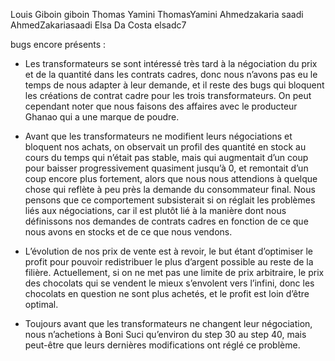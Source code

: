 Louis Giboin  giboin
Thomas Yamini ThomasYamini
Ahmedzakaria saadi AhmedZakariasaadi
Elsa Da Costa elsadc7



bugs encore présents :

- Les transformateurs se sont intéressé très tard à la négociation du prix et de la quantité dans les contrats cadres, donc nous n’avons pas eu le temps de nous adapter à leur demande, et il reste des bugs qui bloquent les créations de contrat cadre pour les trois transformateurs. On peut cependant noter que nous faisons des affaires avec le producteur Ghanao qui a une marque de poudre.


 - Avant que les transformateurs ne modifient leurs négociations et bloquent nos achats, on observait un profil des quantité en stock au cours du temps qui n’était pas stable, mais qui augmentait d’un coup pour baisser progressivement quasiment jusqu’à 0, et remontait d’un coup encore plus fortement, alors que nous nous attendions à quelque chose qui reflète à peu près la demande du consommateur final. Nous pensons que ce comportement subsisterait si on réglait les problèmes liés aux négociations, car il est plutôt lié à la manière dont nous définissons nos demandes de contrats cadres en fonction de ce que nous avons en stocks et de ce que nous vendons.


 - L’évolution de nos prix de vente est à revoir, le but étant d’optimiser le profit pour pouvoir redistribuer le plus d’argent possible au reste de la filière. Actuellement, si on ne met pas une limite de prix arbitraire, le prix des chocolats qui se vendent le mieux s’envolent vers l’infini, donc les chocolats en question ne sont plus achetés, et le profit est loin d’être optimal.


 - Toujours avant que les transformateurs ne changent leur négociation, nous n’achetions à Boni Suci qu’environ du step 30 au step 40, mais peut-être que leurs dernières modifications ont réglé ce problème.

